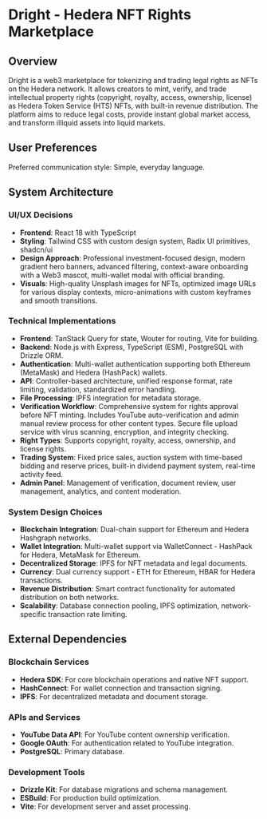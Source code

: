 # Dright - Hedera NFT Rights Marketplace

## Overview

Dright is a web3 marketplace for tokenizing and trading legal rights as NFTs on the Hedera network. It allows creators to mint, verify, and trade intellectual property rights (copyright, royalty, access, ownership, license) as Hedera Token Service (HTS) NFTs, with built-in revenue distribution. The platform aims to reduce legal costs, provide instant global market access, and transform illiquid assets into liquid markets.

## User Preferences

Preferred communication style: Simple, everyday language.

## System Architecture

### UI/UX Decisions
- **Frontend**: React 18 with TypeScript
- **Styling**: Tailwind CSS with custom design system, Radix UI primitives, shadcn/ui
- **Design Approach**: Professional investment-focused design, modern gradient hero banners, advanced filtering, context-aware onboarding with a Web3 mascot, multi-wallet modal with official branding.
- **Visuals**: High-quality Unsplash images for NFTs, optimized image URLs for various display contexts, micro-animations with custom keyframes and smooth transitions.

### Technical Implementations
- **Frontend**: TanStack Query for state, Wouter for routing, Vite for building.
- **Backend**: Node.js with Express, TypeScript (ESM), PostgreSQL with Drizzle ORM.
- **Authentication**: Multi-wallet authentication supporting both Ethereum (MetaMask) and Hedera (HashPack) wallets.
- **API**: Controller-based architecture, unified response format, rate limiting, validation, standardized error handling.
- **File Processing**: IPFS integration for metadata storage.
- **Verification Workflow**: Comprehensive system for rights approval before NFT minting. Includes YouTube auto-verification and admin manual review process for other content types. Secure file upload service with virus scanning, encryption, and integrity checking.
- **Right Types**: Supports copyright, royalty, access, ownership, and license rights.
- **Trading System**: Fixed price sales, auction system with time-based bidding and reserve prices, built-in dividend payment system, real-time activity feed.
- **Admin Panel**: Management of verification, document review, user management, analytics, and content moderation.

### System Design Choices
- **Blockchain Integration**: Dual-chain support for Ethereum and Hedera Hashgraph networks.
- **Wallet Integration**: Multi-wallet support via WalletConnect - HashPack for Hedera, MetaMask for Ethereum.
- **Decentralized Storage**: IPFS for NFT metadata and legal documents.
- **Currency**: Dual currency support - ETH for Ethereum, HBAR for Hedera transactions.
- **Revenue Distribution**: Smart contract functionality for automated distribution on both networks.
- **Scalability**: Database connection pooling, IPFS optimization, network-specific transaction rate limiting.

## External Dependencies

### Blockchain Services
- **Hedera SDK**: For core blockchain operations and native NFT support.
- **HashConnect**: For wallet connection and transaction signing.
- **IPFS**: For decentralized metadata and document storage.

### APIs and Services
- **YouTube Data API**: For YouTube content ownership verification.
- **Google OAuth**: For authentication related to YouTube integration.
- **PostgreSQL**: Primary database.

### Development Tools
- **Drizzle Kit**: For database migrations and schema management.
- **ESBuild**: For production build optimization.
- **Vite**: For development server and asset processing.